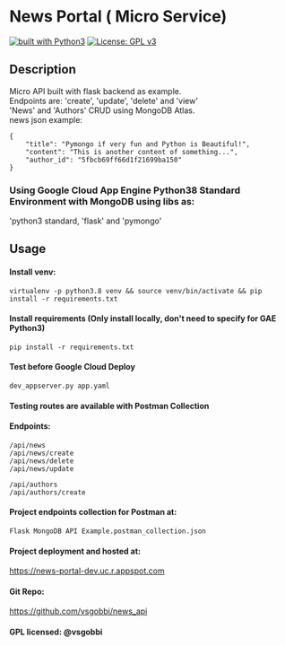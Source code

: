 # News Portal ( Micro Service)
[![built with Python3](https://img.shields.io/badge/built%20with-Python3-red.svg)](https://www.python.org/)
[![License: GPL v3](https://img.shields.io/badge/License-GPLv3-blue.svg)](https://www.gnu.org/licenses/gpl-3.0)

## Description
Micro API built with flask backend as example. <br>
Endpoints are: 'create', 'update', 'delete' and 'view' <br>
'News' and 'Authors' CRUD using MongoDB Atlas. <br>
news json example:
```
{
    "title": "Pymongo if very fun and Python is Beautiful!",
    "content": "This is another content of something...",
    "author_id": "5fbcb69ff66d1f21699ba150"
}
```
 

### Using Google Cloud App Engine Python38 Standard Environment with MongoDB using libs as: <br>
 'python3 standard, 'flask' and 'pymongo'

## **Usage**
#### Install venv:
```
virtualenv -p python3.8 venv && source venv/bin/activate && pip install -r requirements.txt 
```

#### Install requirements (Only install locally, don't need to specify for GAE Python3)
``` 
pip install -r requirements.txt
```

#### Test before Google Cloud Deploy
```
dev_appserver.py app.yaml
```

#### Testing routes are available with Postman Collection

#### Endpoints:
```
/api/news
/api/news/create
/api/news/delete
/api/news/update

/api/authors
/api/authors/create
```

#### Project endpoints collection for Postman at:
```
Flask MongoDB API Example.postman_collection.json
```

#### Project deployment and hosted at:

https://news-portal-dev.uc.r.appspot.com


#### Git Repo:
https://github.com/vsgobbi/news_api
#### GPL licensed: @vsgobbi
